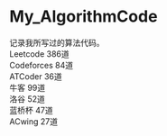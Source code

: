 # My_AlgorithmCode
记录我所写过的算法代码。    
Leetcode 386道  
Codeforces 84道  
ATCoder 36道  
牛客 99道  
洛谷 52道  
蓝桥杯 47道  
ACwing 27道  